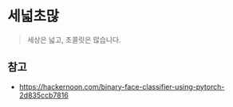 # 세넓초많
> 세상은 넓고, 초콜릿은 많습니다.

## 참고 
- https://hackernoon.com/binary-face-classifier-using-pytorch-2d835ccb7816

